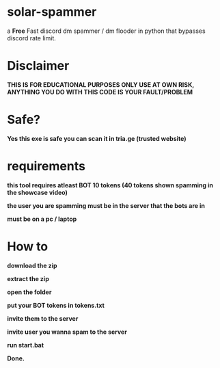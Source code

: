 # solar-spammer
a **Free** Fast discord dm spammer / dm flooder in python that bypasses discord rate limit.

# Disclaimer
**THIS IS FOR EDUCATIONAL PURPOSES ONLY USE AT OWN RISK, ANYTHING YOU DO WITH THIS CODE IS YOUR FAULT/PROBLEM**

# Safe?
**Yes this exe is safe you can scan it in tria.ge (trusted website)**

# requirements
**this tool requires atleast BOT 10 tokens (40 tokens shown spamming in the showcase video)**

**the user you are spamming must be in the server that the bots are in**

**must be on a pc / laptop**

# How to
**download the zip**

**extract the zip**

**open the folder**

**put your BOT tokens in tokens.txt**

**invite them to the server**

**invite user you wanna spam to the server**

**run start.bat**

**Done.**

